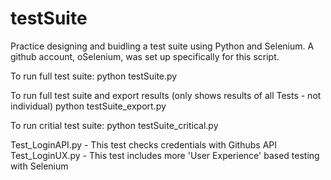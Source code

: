 # testSuite

Practice designing and buidling a test suite using Python and Selenium. A github account, oSelenium, was set up specifically for this script. 

To run full test suite:
python testSuite.py

To run full test suite and export results (only shows results of all Tests - not individual)
python testSuite_export.py

To run critial test suite:
python testSuite_critical.py


Test_LoginAPI.py - This test checks credentials with Githubs API
Test_LoginUX.py - This test includes more 'User Experience' based testing with Selenium
